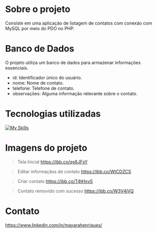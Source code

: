 # Sobre o projeto

Consiste em uma aplicação de listagem de contatos com conexão com MySQL por meio do PDO no PHP.

# Banco de Dados

O projeto utiliza um banco de dados para armazenar informações essenciais.
<p align="center">

 - id: Identificador único do usuário.
 - nome: Nome de contato.
 - telefone: Telefone de contato.
 - observações: Alguma informação relevante sobre o contato.
</p>

# Tecnologias utilizadas

[![My Skills](https://skillicons.dev/icons?i=html,php,bootstrap,css,mysql)](https://skillicons.dev)

# Imagens do projeto

> Tela Inicial
https://ibb.co/qs6JFsY

> Editar informaçãos de contato
https://ibb.co/WtCDZCS

> Criar contato
https://ibb.co/T4tHxvS

> Contato removido com sucesso
https://ibb.co/W3V4jVQ

# Contato

https://www.linkedin.com/in/mayarahenriques/
